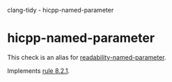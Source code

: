clang-tidy - hicpp-named-parameter

</div>

<div class="meta"
http-equiv=refresh="5;URL=readability-named-parameter.html">

</div>

# hicpp-named-parameter

This check is an alias for
[readability-named-parameter](https://clang.llvm.org/extra/clang-tidy/checks/readability-named-parameter.html).

Implements [rule
8.2.1](http://www.codingstandard.com/rule/8-2-1-make-parameter-names-absent-or-identical-in-all-declarations/).
